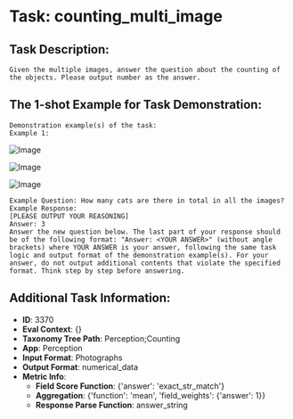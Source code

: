 # Task: counting_multi_image

## Task Description:

```
Given the multiple images, answer the question about the counting of the objects. Please output number as the answer.
```

## The 1-shot Example for Task Demonstration:

```
Demonstration example(s) of the task:
Example 1:
```

![Image](image_1_1.png)

![Image](image_1_2.png)

![Image](image_1_3.png)

```
Example Question: How many cats are there in total in all the images?
Example Response:
[PLEASE OUTPUT YOUR REASONING]
Answer: 3
Answer the new question below. The last part of your response should be of the following format: "Answer: <YOUR ANSWER>" (without angle brackets) where YOUR ANSWER is your answer, following the same task logic and output format of the demonstration example(s). For your answer, do not output additional contents that violate the specified format. Think step by step before answering.
```

## Additional Task Information:

- **ID**: 3370
- **Eval Context**: {}
- **Taxonomy Tree Path**: Perception;Counting
- **App**: Perception
- **Input Format**: Photographs
- **Output Format**: numerical_data
- **Metric Info**:
  - **Field Score Function**: {'answer': 'exact_str_match'}
  - **Aggregation**: {'function': 'mean', 'field_weights': {'answer': 1}}
  - **Response Parse Function**: answer_string
